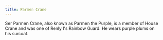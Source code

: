 ```yaml
---
title: Parmen Crane
---
```


Ser Parmen Crane, also known as Parmen the Purple, is a member of House Crane and was one of Renly I's Rainbow Guard. He wears purple plums on his surcoat. 


